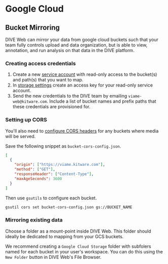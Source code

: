 # Google Cloud

## Bucket Mirroring

DIVE Web can mirror your data from google cloud buckets such that your team fully controls upload and data organization, but is able to view, annotation, and run analysis on that data in the DIVE platform.

### Creating access credentials

1. Create a new [service account](https://cloud.google.com/iam/docs/creating-managing-service-accounts) with read-only access to the bucket(s) and path(s) that you want to map.
1. In [storage settings](https://console.cloud.google.com/storage/settings) create an access key for your read-only service account.
1. Send the new credentials to the DIVE team by emailing `viame-web@kitware.com`.  Include a list of bucket names and prefix paths that these credentials are provisioned for.

### Setting up CORS

You'll also need to [configure CORS headers](https://cloud.google.com/storage/docs/configuring-cors) for any buckets where media will be served.

Save the following snippet as `bucket-cors-config.json`.

``` json
[
  {
    "origin": ["https://viame.kitware.com"],
    "method": ["GET"],
    "responseHeader": ["Content-Type"],
    "maxAgeSeconds": 3600
  }
]
```

Then use `gsutils` to configure each bucket.

``` bash
gsutil cors set bucket-cors-config.json gs://BUCKET_NAME
```

### Mirroring existing data

Choose a folder as a mount-point inside DIVE Web.  This folder should ideally be dedicated to mapping from your GCS buckets.

We recommend creating a `Google Cloud Storage` folder with subfolers named for each bucket in your user's workspace.  You can do this using the `New Folder` button in DIVE Web's File Browser.
